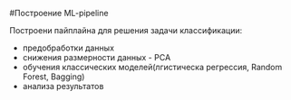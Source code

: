 #Построение ML-pipeline   

Построени пайплайна для решения задачи классификации:   
 - предобработки данных  
 - снижения размерности данных - PCA   
 - обучения классических моделей(лгистическа регрессия, Random Forest, Bagging)
 - анализа результатов